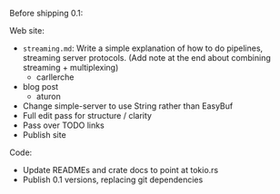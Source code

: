 Before shipping 0.1:

Web site:
- `streaming.md`: Write a simple explanation of how to do pipelines, streaming server protocols. (Add note at the end about combining streaming + multiplexing)
  - carllerche
- blog post
  - aturon
- Change simple-server to use String rather than EasyBuf
- Full edit pass for structure / clarity
- Pass over TODO links
- Publish site

Code:
- Update READMEs and crate docs to point at tokio.rs
- Publish 0.1 versions, replacing git dependencies
